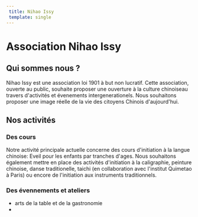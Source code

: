 ```yaml
---
 title: Nihao Issy
 template: single
---
```


# Association Nihao Issy

## Qui sommes nous ?

Nihao Issy est une association loi 1901 à but non lucratif. Cette association, ouverte au public, souhaite proposer une ouverture à la culture chinoiseau travers d'activités et évenements intergenerationels. Nous souhaitons proposer une image réelle de la vie des citoyens Chinois d'aujourd'hui.


## Nos activités

### Des cours

Notre activité principale actuelle concerne des cours d'initiation à la langue chinoise: Eveil pour les enfants par tranches d'ages.
Nous souhaitons également mettre en place des activités d'initiation à la caligraphie, peinture chinoise, danse traditionelle, taichi (en collaboration avec l'institut Quimetao à Paris) ou encore de l'initiation aux instruments traditionnels.

### Des évennements et ateliers

* arts de la table et de la gastronomie
*
